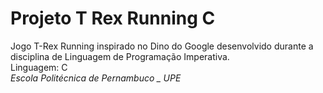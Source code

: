 # Projeto T Rex Running C
Jogo T-Rex Running inspirado no Dino do Google desenvolvido durante a disciplina de Linguagem de Programação Imperativa.
<br/>Linguagem: C <br/>
*Escola Politécnica de Pernambuco _ UPE*
